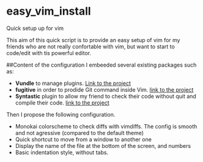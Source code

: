 # easy_vim_install
Quick setup up for vim

This aim of this quick script is to provide an easy setup of vim for my friends who are not really confortable with vim, but want to start to code/edit with tis powerful editor.

##Content of the configuration
I embeeded several existing packages such as:
- __Vundle__ to manage plugins.  [Link to the project](https://github.com/VundleVim/Vundle.vim)
- __fugitive__ in order to prodide Git command inside Vim. [link to the project](https://github.com/tpope/vim-fugitive)
- __Syntastic__ plugin to allow my friend to check their code without quit and compile their code. [link to the project](https://github.com/vim-syntastic/syntastic)

Then I propose the following configuration.

- Monokai colorscheme to check diffs with vimdiffs. The config is smooth and not agressive (compared to the default theme)
- Quick shortcut to move from a window to another one
- Display the name of the file at the bottom of the screen, and numbers
- Basic indentation style, without tabs.
